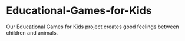 # Educational-Games-for-Kids
Our Educational Games for Kids project creates good feelings between children and animals.
